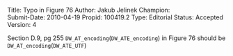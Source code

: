 Title:       Typo in Figure 76
Author:      Jakub Jelinek
Champion:    
Submit-Date: 2010-04-19
Propid:      100419.2
Type:        Editorial
Status:      Accepted
Version:     4

Section D.9, pg 255
`DW_AT_encoding`(`DW_ATE_encoding`)
in Figure 76 should be
`DW_AT_encoding`(`DW_ATE_UTF`)
